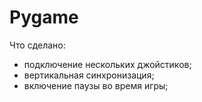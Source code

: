 # Pygame
Что сделано:
- подключение нескольких джойстиков;
- вертикальная синхронизация;
- включение паузы во время игры; 